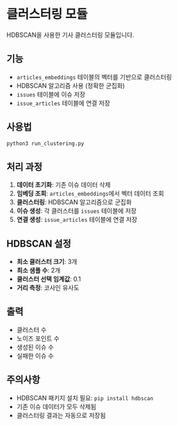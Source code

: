 # 클러스터링 모듈

HDBSCAN을 사용한 기사 클러스터링 모듈입니다.

## 기능

- `articles_embeddings` 테이블의 벡터를 기반으로 클러스터링
- HDBSCAN 알고리즘 사용 (정확한 군집화)
- `issues` 테이블에 이슈 저장
- `issue_articles` 테이블에 연결 저장

## 사용법

```bash
python3 run_clustering.py
```

## 처리 과정

1. **데이터 초기화**: 기존 이슈 데이터 삭제
2. **임베딩 조회**: `articles_embeddings`에서 벡터 데이터 조회
3. **클러스터링**: HDBSCAN 알고리즘으로 군집화
4. **이슈 생성**: 각 클러스터를 `issues` 테이블에 저장
5. **연결 생성**: `issue_articles` 테이블에 연결 저장

## HDBSCAN 설정

- **최소 클러스터 크기**: 3개
- **최소 샘플 수**: 2개
- **클러스터 선택 임계값**: 0.1
- **거리 측정**: 코사인 유사도

## 출력

- 클러스터 수
- 노이즈 포인트 수
- 생성된 이슈 수
- 실패한 이슈 수

## 주의사항

- HDBSCAN 패키지 설치 필요: `pip install hdbscan`
- 기존 이슈 데이터가 모두 삭제됨
- 클러스터링 결과는 자동으로 저장됨
